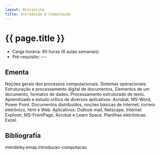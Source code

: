 ```yaml
---
layout: disciplina
title: Introdução à Computação 
---
```


# {{ page.title }}

- Carga horária: 90 horas (6 aulas semanais)
- Pré-requisito: ---

## Ementa

Noções gerais dos processos computacionais. Sistemas operacionais:
Estruturação e processamento digital de documentos, Elementos de um
documento, formatos de dados. Processamento estruturado de
texto. Aprendizado e estudo crítico de diversos aplicativos: Acrobat,
MS-Word, Power Point. Documentos distribuídos, noções básicas de
Internet, correio eletrônico, html e Web. Aplicativos: Outlook mail,
Netscape, Internet Explorer, MS-FrontPage, Acrobat e Learn
Space. Planilhas eletrônicas: Excel.


## Bibliografía

mendeley.emap.introducao-computacao
